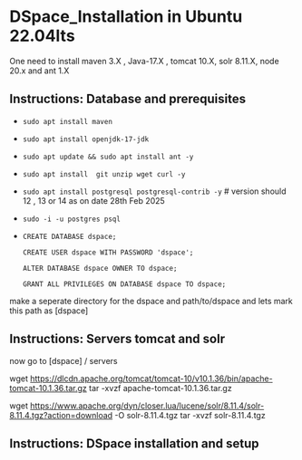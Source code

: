 # DSpace_Installation in Ubuntu 22.04lts

 One need to install maven 3.X , Java-17.X , tomcat 10.X, solr 8.11.X, node 20.x and ant 1.X


     
 ## Instructions: Database and prerequisites 
 -   `sudo apt install maven`
 -   `sudo apt install openjdk-17-jdk`
 -   `sudo apt update && sudo apt install ant -y`
 -   `sudo apt install  git unzip wget curl -y`
 -   `sudo apt install postgresql postgresql-contrib -y`  # version should 12 , 13 or 14 as on date 28th Feb 2025
 -   `sudo -i -u postgres psql`
 -   `CREATE DATABASE dspace;`
   
     `CREATE USER dspace WITH PASSWORD 'dspace';`
    
     `ALTER DATABASE dspace OWNER TO dspace;`
    
     `GRANT ALL PRIVILEGES ON DATABASE dspace TO dspace;`


     
   make a seperate directory for the dspace and path/to/dspace and lets mark this path as [dspace]



## Instructions: Servers tomcat and solr
   now go to [dspace] / servers

   
   wget https://dlcdn.apache.org/tomcat/tomcat-10/v10.1.36/bin/apache-tomcat-10.1.36.tar.gz
   tar -xvzf apache-tomcat-10.1.36.tar.gz

   wget https://www.apache.org/dyn/closer.lua/lucene/solr/8.11.4/solr-8.11.4.tgz?action=download -O solr-8.11.4.tgz
   tar -xvzf solr-8.11.4.tgz

## Instructions: DSpace installation and setup
    



